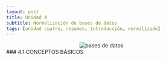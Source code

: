 ```yaml
---
layout: post
title: Unidad 4
subtitle: Normalización de bases de datos
tags: [unidad cuatro, resumen, introducción, normalizado]
---
```

<center><img src="https://basededatostec.github.io/img/20introduccion.png" title="Introducción" alt="bases de datos"></center>
### 4.1 CONCEPTOS BÁSICOS

<p style="text-align: justify;">
